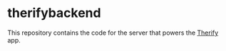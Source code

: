 # therifybackend

This repository contains the code for the server that powers the [Therify](https://github.com/v-tank/therify) app.
